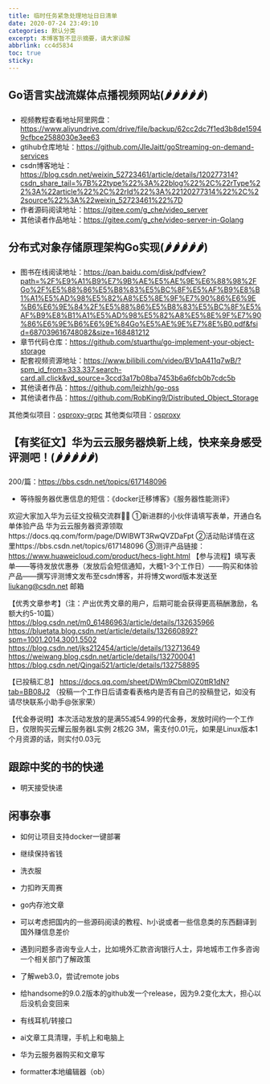 ```yaml
---
title: 临时任务紧急处理地址日日清单
date: 2020-07-24 23:49:10
categories: 默认分类
excerpt: 本博客暂不显示摘要，请大家谅解
abbrlink: cc4d5834
toc: true
sticky: 
---
```


## Go语言实战流媒体点播视频网站(🌶️🌶️🌶️🌶️🌶️)

- 视频教程查看地址阿里网盘：https://www.aliyundrive.com/drive/file/backup/62cc2dc7f1ed3b8de15949cfbce2588030e3ee63
- gtihub仓库地址：https://github.com/JIeJaitt/goStreaming-on-demand-services
- csdn博客地址：https://blog.csdn.net/weixin_52723461/article/details/120277314?csdn_share_tail=%7B%22type%22%3A%22blog%22%2C%22rType%22%3A%22article%22%2C%22rId%22%3A%22120277314%22%2C%22source%22%3A%22weixin_52723461%22%7D
- 作者源码阅读地址：https://gitee.com/g_che/video_server
- 其他读者作品地址：https://gitee.com/g_che/video-server-in-Golang

## 分布式对象存储原理架构Go实现(🌶️🌶️🌶️🌶️🌶️)

- 图书在线阅读地址：https://pan.baidu.com/disk/pdfview?path=%2F%E9%A1%B9%E7%9B%AE%E5%AE%9E%E6%88%98%2FGo%2F%E5%88%86%E5%B8%83%E5%BC%8F%E5%AF%B9%E8%B1%A1%E5%AD%98%E5%82%A8%E5%8E%9F%E7%90%86%E6%9E%B6%E6%9E%84%2F%E5%88%86%E5%B8%83%E5%BC%8F%E5%AF%B9%E8%B1%A1%E5%AD%98%E5%82%A8%E5%8E%9F%E7%90%86%E6%9E%B6%E6%9E%84Go%E5%AE%9E%E7%8E%B0.pdf&fsid=687039616748082&size=168481212
- 章节代码仓库：https://github.com/stuarthu/go-implement-your-object-storage
- 配套视频资源地址：https://www.bilibili.com/video/BV1pA411q7wB/?spm_id_from=333.337.search-card.all.click&vd_source=3ccd3a17b08ba7453b6a6fcb0b7cdc5b
- 其他读者作品：https://github.com/leizhh/go-oss
- 其他读者作品：https://github.com/RobKing9/Distributed_Object_Storage

其他类似项目：[osproxy-grpc](https://github.com/qinguoyi/osproxy-grpc)
其他类似项目：[osproxy](https://github.com/qinguoyi/osproxy)

## 【有奖征文】华为云云服务器焕新上线，快来亲身感受评测吧！(🌶️🌶️🌶️🌶️🌶️)

200/篇：https://bbs.csdn.net/topics/617148096

- 等待服务器优惠信息的短信：《docker迁移博客》《服务器性能测评》

欢迎大家加入华为云征文投稿交流群👏👏
①新进群的小伙伴请填写表单，开通白名单体验产品
华为云云服务器资源领取https://docs.qq.com/form/page/DWlBWT3RwQVZDaFpt
②活动贴详情在这里https://bbs.csdn.net/topics/617148096
③测评产品链接：https://www.huaweicloud.com/product/hecs-light.html
【参与流程】填写表单——等待发放优惠券（发放后会短信通知，大概1-3个工作日）——购买和体验产品——撰写评测博文发布至csdn博客，并将博文word版本发送至 liukang@csdn.net 邮箱

【优秀文章参考】（注：产出优秀文章的用户，后期可能会获得更高稿酬激励，名额大约5-10篇）
https://blog.csdn.net/m0_61486963/article/details/132635966
https://bluetata.blog.csdn.net/article/details/132660892?spm=1001.2014.3001.5502
https://blog.csdn.net/jks212454/article/details/132713649
https://weiwang.blog.csdn.net/article/details/132700041
https://blog.csdn.net/Qingai521/article/details/132758895

【已投稿汇总】
https://docs.qq.com/sheet/DWm9CbmlOZ0ttR1dN?tab=BB08J2
（投稿一个工作日后请查看表格内是否有自己的投稿登记，如没有请尽快联系小助手@张家荣）

【代金券说明】本次活动发放的是满55减54.99的代金券，发放时间约一个工作日，仅限购买云耀云服务器L实例 2核2G 3M，需支付0.01元，如果是Linux版本1个月资源的话，则实付0.03元


## 跟踪中奖的书的快递

- 明天接受快递



## 闲事杂事

- 如何让项目支持docker一键部署

- 继续保持省钱
- 洗衣服
- 力扣昨天周赛
- go内存池文章
- 可以考虑把国内的一些源码阅读的教程、h小说或者一些信息类的东西翻译到国外赚信息差价
- 遇到问题多咨询专业人士，比如境外汇款咨询银行人士，异地城市工作多咨询一个相关部门了解政策
- 了解web3.0，尝试remote jobs

- 给handsome的9.0.2版本的github发一个release，因为9.2变化太大，担心以后没机会变回来

- 有线耳机/转接口
- ai文章工具清理，手机上和电脑上
- 华为云服务器购买和文章写
- formatter本地编辑器（ob）